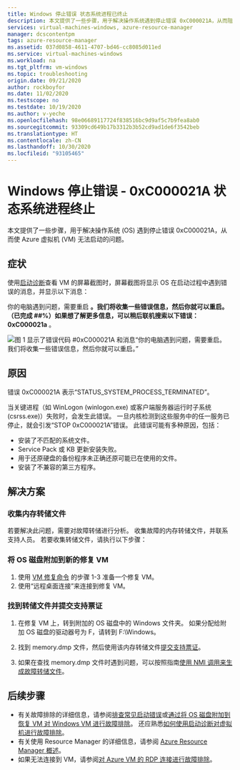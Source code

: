 ```yaml
---
title: Windows 停止错误 状态系统进程已终止
description: 本文提供了一些步骤，用于解决操作系统遇到停止错误 0xC000021A，从而阻止 Azure 虚拟机启动的问题。
services: virtual-machines-windows, azure-resource-manager
manager: dcscontentpm
tags: azure-resource-manager
ms.assetid: 037d0858-4611-4707-bd46-cc8085d011ed
ms.service: virtual-machines-windows
ms.workload: na
ms.tgt_pltfrm: vm-windows
ms.topic: troubleshooting
origin.date: 09/21/2020
author: rockboyfor
ms.date: 11/02/2020
ms.testscope: no
ms.testdate: 10/19/2020
ms.author: v-yeche
ms.openlocfilehash: 98e06689117724f838516bc9d9af5c7b9fea8ab0
ms.sourcegitcommit: 93309cd649b17b3312b3b52cd9ad1de6f3542beb
ms.translationtype: HT
ms.contentlocale: zh-CN
ms.lasthandoff: 10/30/2020
ms.locfileid: "93105465"
---
```

<!--Verified Successfully-->
# <a name="windows-stop-error---0xc000021a-status-system-process-terminated"></a>Windows 停止错误 - 0xC000021A 状态系统进程终止

本文提供了一些步骤，用于解决操作系统 (OS) 遇到停止错误 0xC000021A，从而使 Azure 虚拟机 (VM) 无法启动的问题。

## <a name="symptom"></a>症状

使用[启动诊断](./boot-diagnostics.md)查看 VM 的屏幕截图时，屏幕截图将显示 OS 在启动过程中遇到错误的消息，并显示以下消息：

你的电脑遇到问题，需要重启 **。我们将收集一些错误信息，然后你就可以重启。（已完成 ##%）如果想了解更多信息，可以稍后联机搜索以下错误：0xC000021a** 。

![图 1 显示了错误代码 #0xC000021A 和消息“你的电脑遇到问题，需要重启。 我们将收集一些错误信息，然后你就可以重启。”](./media/windows-stop-error-system-process-terminated/1-pc-problem-restart.png)

## <a name="cause"></a>原因

错误 0xC000021A 表示“STATUS_SYSTEM_PROCESS_TERMINATED”。

当关键进程（如 WinLogon (winlogon.exe) 或客户端服务器运行时子系统 (csrss.exe)）失败时，会发生此错误。 一旦内核检测到这些服务中的任一服务已停止，就会引发“STOP 0xC000021A”错误。 此错误可能有多种原因，包括：

- 安装了不匹配的系统文件。
- Service Pack 或 KB 更新安装失败。
- 用于还原硬盘的备份程序未正确还原可能已在使用的文件。
- 安装了不兼容的第三方程序。

## <a name="solution"></a>解决方案

### <a name="collect-the-memory-dump-file"></a>收集内存转储文件

若要解决此问题，需要对故障转储进行分析。 收集故障的内存转储文件，并联系支持人员。 若要收集转储文件，请执行以下步骤：

### <a name="attach-the-os-disk-to-a-new-repair-vm"></a>将 OS 磁盘附加到新的修复 VM

1. 使用 [VM 修复命令](./repair-windows-vm-using-azure-virtual-machine-repair-commands.md) 的步骤 1-3 准备一个修复 VM。
2. 使用“远程桌面连接”来连接到修复 VM。

### <a name="locate-the-dump-file-and-submit-a-support-ticket"></a>找到转储文件并提交支持票证

1. 在修复 VM 上，转到附加的 OS 磁盘中的 Windows 文件夹。 如果分配给附加 OS 磁盘的驱动器号为 F，请转到 F:\Windows。
2. 找到 memory.dmp 文件，然后使用该内存转储文件[提交支持票证](https://support.azure.cn/support/support-azure/)。
3. 如果在查找 memory.dmp 文件时遇到问题，可以按照指南[使用 NMI 调用来生成故障转储文件](https://docs.microsoft.com/windows/client-management/generate-kernel-or-complete-crash-dump)。

    <!--Not Available on [non-maskable interrupt (NMI) calls in serial console](./serial-console-windows.md#use-the-serial-console-for-nmi-calls)-->

## <a name="next-steps"></a>后续步骤

- 有关故障排除的详细信息，请参阅[排查常见启动错误](./boot-error-troubleshoot.md)或[通过将 OS 磁盘附加到恢复 VM 对 Windows VM 进行故障排除](./troubleshoot-recovery-disks-windows.md)。 还应熟悉[如何使用启动诊断对虚拟机进行故障排除](./boot-diagnostics.md)。
- 有关使用 Resource Manager 的详细信息，请参阅 [Azure Resource Manager 概述](../../azure-resource-manager/management/overview.md)。
- 如果无法连接到 VM，请参阅[对 Azure VM 的 RDP 连接进行故障排除](./troubleshoot-rdp-connection.md)。

<!-- Update_Description: update meta properties, wording update, update link -->